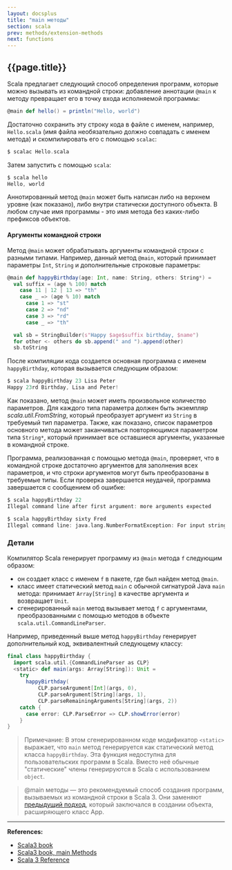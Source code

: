 ```yaml
---
layout: docsplus
title: "main методы"
section: scala
prev: methods/extension-methods
next: functions
---
```


## {{page.title}}

Scala предлагает следующий способ определения программ, которые можно вызывать из командной строки: 
добавление аннотации `@main` к методу превращает его в точку входа исполняемой программы:

```scala
@main def hello() = println("Hello, world")
```

Достаточно сохранить эту строку кода в файле с именем, например, `Hello.scala`
(имя файла необязательно должно совпадать с именем метода) 
и скомпилировать его с помощью `scalac`:

```scala
$ scalac Hello.scala
```

Затем запустить с помощью `scala`:

```scala
$ scala hello
Hello, world
```

Аннотированный метод `@main` может быть написан либо на верхнем уровне (как показано), 
либо внутри статически доступного объекта. 
В любом случае имя программы - это имя метода без каких-либо префиксов объектов.

#### Аргументы командной строки

Метод `@main` может обрабатывать аргументы командной строки с разными типами. 
Например, данный метод `@main`, который принимает параметры `Int`, `String` и дополнительные строковые параметры:

```scala
@main def happyBirthday(age: Int, name: String, others: String*) =
  val suffix = (age % 100) match
    case 11 | 12 | 13 => "th"
    case _ => (age % 10) match
      case 1 => "st"
      case 2 => "nd"
      case 3 => "rd"
      case _ => "th"

  val sb = StringBuilder(s"Happy $age$suffix birthday, $name")
  for other <- others do sb.append(" and ").append(other)
  sb.toString
```

После компиляции кода создается основная программа с именем `happyBirthday`, которая вызывается следующим образом:

```scala
$ scala happyBirthday 23 Lisa Peter
Happy 23rd Birthday, Lisa and Peter!
```

Как показано, метод `@main` может иметь произвольное количество параметров. 
Для каждого типа параметра должен быть экземпляр _scala.util.FromString_, 
который преобразует аргумент из `String` в требуемый тип параметра. 
Также, как показано, список параметров основного метода может заканчиваться повторяющимся параметром типа `String*`, 
который принимает все оставшиеся аргументы, указанные в командной строке.

Программа, реализованная с помощью метода `@main`, проверяет, 
что в командной строке достаточно аргументов для заполнения всех параметров, 
и что строки аргументов могут быть преобразованы в требуемые типы. 
Если проверка завершается неудачей, программа завершается с сообщением об ошибке:

```scala
$ scala happyBirthday 22
Illegal command line after first argument: more arguments expected

$ scala happyBirthday sixty Fred
Illegal command line: java.lang.NumberFormatException: For input string: "sixty"
```

### Детали

Компилятор Scala генерирует программу из `@main` метода `f` следующим образом:
- он создает класс с именем `f` в пакете, где был найден метод `@main`.
- класс имеет статический метод `main` с обычной сигнатурой Java `main` метода: 
принимает `Array[String]` в качестве аргумента и возвращает `Unit`.
- сгенерированный `main` метод вызывает метод `f` с аргументами, 
преобразованными с помощью методов в объекте `scala.util.CommandLineParser`.

Например, приведенный выше метод `happyBirthday` генерирует дополнительный код, эквивалентный следующему классу:

```scala
final class happyBirthday {
  import scala.util.{CommandLineParser as CLP}
  <static> def main(args: Array[String]): Unit =
    try
      happyBirthday(
          CLP.parseArgument[Int](args, 0),
          CLP.parseArgument[String](args, 1),
          CLP.parseRemainingArguments[String](args, 2))
    catch {
      case error: CLP.ParseError => CLP.showError(error)
    }
}
```

> Примечание: В этом сгенерированном коде модификатор `<static>` выражает, 
> что `main` метод генерируется как статический метод класса `happyBirthday`. 
> Эта функция недоступна для пользовательских программ в Scala. 
> Вместо неё обычные "статические" члены генерируются в Scala с использованием `object`.

> @main методы — это рекомендуемый способ создания программ, вызываемых из командной строки в Scala 3. 
> Они заменяют [предыдущий подход](https://docs.scala-lang.org/scala3/book/methods-main-methods.html#scala-3-compared-to-scala-2), 
> который заключался в создании объекта, расширяющего класс App.


---

**References:**
- [Scala3 book](https://docs.scala-lang.org/scala3/book/taste-methods.html)
- [Scala3 book, main Methods](https://docs.scala-lang.org/scala3/book/methods-main-methods.html)
- [Scala 3 Reference](https://docs.scala-lang.org/scala3/reference/changed-features/main-functions.html)
